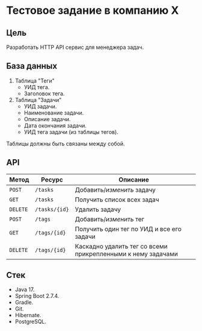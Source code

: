 # Тестовое задание в компанию X

## Цель

Разработать HTTP API сервис для менеджера задач.

## База данных

1. Таблица "Теги"
    - УИД тега.
    - Заголовок тега.
2. Таблица "Задачи"
    - УИД задачи.
    - Наименование задачи.
    - Описание задачи.
    - Дата окончания задачи.
    - УИД тега задачи (из таблицы тегов).

Таблицы должны быть связаны между собой.

## API

| Метод    | Ресурс        | Описание                                                     |
|----------|---------------|--------------------------------------------------------------|
| `POST`   | `/tasks`      | Добавить/_изменить_ задачу                                   |
| `GET`    | `/tasks`      | Получить список всех задач                                   |
| `DELETE` | `/tasks/{id}` | Удалить задачу                                               |
| `POST`   | `/tags`       | Добавить/_изменить_ тег                                      |
| `GET`    | `/tags/{id}`  | Получить один тег по УИД и все его задачи                    |
| `DELETE` | `/tags/{id}`  | Каскадно удалить тег со всеми прикрепленными к нему задачами |

## Стек

- Java 17.
- Spring Boot 2.7.4.
- Gradle.
- Git.
- Hibernate.
- PostgreSQL.
